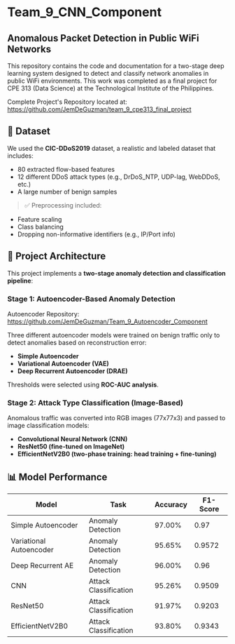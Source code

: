 # Team_9_CNN_Component
## Anomalous Packet Detection in Public WiFi Networks

This repository contains the code and documentation for a two-stage deep learning system designed to detect and classify network anomalies in public WiFi environments. This work was completed as a final project for CPE 313 (Data Science) at the Technological Institute of the Philippines.

Complete Project's Repository located at: https://github.com/JemDeGuzman/team_9_cpe313_final_project

## 📁 Dataset

We used the **CIC-DDoS2019** dataset, a realistic and labeled dataset that includes:
- 80 extracted flow-based features
- 12 different DDoS attack types (e.g., DrDoS_NTP, UDP-lag, WebDDoS, etc.)
- A large number of benign samples

> ✅ Preprocessing included:
- Feature scaling
- Class balancing 
- Dropping non-informative identifiers (e.g., IP/Port info)

## 🧠 Project Architecture

This project implements a **two-stage anomaly detection and classification pipeline**:

### Stage 1: Autoencoder-Based Anomaly Detection
Autoencoder Repository: https://github.com/JemDeGuzman/Team_9_Autoencoder_Component

Three different autoencoder models were trained on benign traffic only to detect anomalies based on reconstruction error:
- **Simple Autoencoder**
- **Variational Autoencoder (VAE)**
- **Deep Recurrent Autoencoder (DRAE)**

Thresholds were selected using **ROC-AUC analysis**.

### Stage 2: Attack Type Classification (Image-Based)
Anomalous traffic was converted into RGB images (77x77x3) and passed to image classification models:
- **Convolutional Neural Network (CNN)**
- **ResNet50 (fine-tuned on ImageNet)**
- **EfficientNetV2B0 (two-phase training: head training + fine-tuning)**

## 📊 Model Performance

| Model                  | Task                   | Accuracy | F1-Score | 
|------------------------|------------------------|----------|----------|
| Simple Autoencoder     | Anomaly Detection      | 97.00%   | 0.97     | 
| Variational Autoencoder| Anomaly Detection      | 95.65%   | 0.9572   | 
| Deep Recurrent AE      | Anomaly Detection      | 96.00%   | 0.96     |
| CNN                    | Attack Classification  | 95.26%   | 0.9509   |
| ResNet50               | Attack Classification  | 91.97%   | 0.9203   | 
| EfficientNetV2B0       | Attack Classification  | 93.80%   | 0.9343   | 
